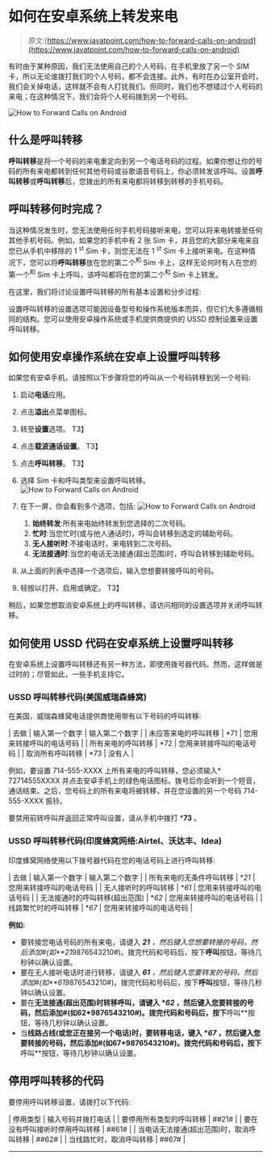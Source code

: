 # 如何在安卓系统上转发来电

> 原文:[https://www.javatpoint.com/how-to-forward-calls-on-android](https://www.javatpoint.com/how-to-forward-calls-on-android)

有时由于某种原因，我们无法使用自己的个人号码，在手机里放了另一个 SIM 卡，所以无论谁拨打我们的个人号码，都不会连接。此外，有时在办公室开会时，我们会关掉电话，这样就不会有人打扰我们。但同时，我们也不想错过个人号码的来电；在这种情况下，我们会将个人号码拨到另一个号码。

![How to Forward Calls on Android](../Images/d54e3b80a53dda2c328ce67781a83b3d.png)

## 什么是呼叫转移

**呼叫转移**是将一个号码的来电重定向到另一个电话号码的过程。如果你想让你的号码的所有来电都转到任何其他号码或谷歌语音号码上，你必须转发该呼叫。设置**呼叫转移**或**呼叫转移**后，您拨出的所有来电都将转移到转移的手机号码。

## 呼叫转移何时完成？

当这种情况发生时，您无法使用任何手机号码接听来电，您可以将来电转接至任何其他手机号码。例如，如果您的手机中有 2 张 Sim 卡，并且您的大部分来电来自您已从手机中移除的 1 <sup>st</sup> Sim 卡，则您无法在 1 <sup>st</sup> Sim 卡上接听来电。在这种情况下，您可以将**呼叫转移**放在您的第二个<sup>和</sup> Sim 卡上，这样无论何时有人在您的第一个<sup>和</sup> Sim 卡上呼叫，该呼叫都将在您的第二个<sup>和</sup> Sim 卡上转发。

在这里，我们将讨论设置呼叫转移的所有基本设置和分步过程:

设置呼叫转移的设置选项可能因设备型号和操作系统版本而异，但它们大多遵循相同的结构。您可以使用安卓操作系统或手机提供商提供的 USSD 控制设置来设置呼叫转移。

## 如何使用安卓操作系统在安卓上设置呼叫转移

如果您有安卓手机，请按照以下步骤将您的呼叫从一个号码转移到另一个号码:

1.  启动**电话**应用。
2.  点击**溢出**点菜单图标。
3.  转至**设置**选项。
    T3】
4.  点击**载波通话设置**。
    T3】
5.  点击**呼叫转移**。
    T3】
6.  选择 Sim 卡和呼叫类型来设置呼叫转移。
    ![How to Forward Calls on Android](../Images/be0a5339349df46e1f2e98c10d986b4d.png)
7.  在下一屏，你会看到多个选项，包括:
    ![How to Forward Calls on Android](../Images/acf2b987c4db3391dc65920b82353d42.png)

    1.  **始终转发**:所有来电始终转发到您选择的二次号码。
    2.  **忙时**:当您忙时(或与他人通话时)，呼叫会转移到选定的辅助号码。
    3.  **无人接听时**:不接电话时，来电转到二次号码。
    4.  **无法接通时**:当您的电话无法接通(超出范围)时，呼叫会转移到辅助号码。
8.  从上面的列表中选择一个选项后，输入您想要转接呼叫的号码。
9.  轻按以打开、启用或确定。
    T3】

稍后，如果您想取消安卓系统上的呼叫转移，请访问相同的设置选项并关闭呼叫转移。

## 如何使用 USSD 代码在安卓系统上设置呼叫转移

在安卓系统上设置呼叫转移还有另一种方法，即使用拨号器代码。然而，这样做是过时的；尽管如此，一些手机支持它。

### USSD 呼叫转移代码(美国威瑞森蜂窝)

在美国，威瑞森蜂窝电话提供商使用带有以下号码的呼叫转移:

| 去做 | 输入第一个数字 | 输入第二个数字 |
| 未应答来电的呼叫转移 | *71 | 您用来转接呼叫的电话号码 |
| 所有来电的呼叫转移 | *72 | 您用来转接呼叫的电话号码 |
| 取消所有呼叫转移 | *73 | 没有人 |

例如，要设置 714-555-XXXX 上所有来电的呼叫转移，您必须输入* 72714555XXXX 并点击安卓手机上的绿色电话图标。拨号后你会听到一个短音，通话结束。之后，您号码上的所有来电将被转移，并在您设置的另一个号码 714-555-XXXX 振铃。

要禁用前转呼叫并返回正常呼叫设置，请从手机中拨打 ***73** 。

### USSD 呼叫转移代码(印度蜂窝网络:Airtel、沃达丰、Idea)

印度蜂窝网络使用以下拨号器代码在您的电话号码上进行呼叫转移:

| 去做 | 输入第一个数字 | 输入第二个数字 |
| 所有来电的无条件呼叫转移 | **21* | 您用来转接呼叫的电话号码 |
| 无人接听时的呼叫转移 | **61* | 您用来转接呼叫的电话号码 |
| 无法接通时的呼叫转移(超出范围) | **62* | 您用来转接呼叫的电话号码 |
| 线路繁忙时的呼叫转移 | **67* | 您用来转接呼叫的电话号码 |

**例如:**

*   要转接您电话号码的所有来电，请键入 ****21*** ，然后键入您想要转接的号码，然后添加#(如**21*9876543210#)。拨完代码和号码后，按下**呼叫**按钮，等待几秒钟以确认设置。
*   要在无人接听电话时进行转移，请键入 ****61*** ，然后键入您要转发的号码，然后添加#(如**61*9876543210#)。拨完代码和号码后，按下**呼叫**按钮，等待几秒钟以确认设置。
*   要在**无法接通(超出范围)**时转移呼叫，请键入 ****62*** ，然后键入您要转接的号码，然后添加#(如**62*9876543210#)。拨完代码和号码后，按下**呼叫**按钮，等待几秒钟以确认设置。
*   当**线路占线(或您正在接另一个电话)时，要转移电话，**键入 ****67*** ，然后键入您要转接的号码，然后添加#(如**67*9876543210#)。拨完代码和号码后，按下**呼叫**按钮，等待几秒钟以确认设置。

## 停用呼叫转移的代码

要停用呼叫转移设置，请拨打以下代码:

| 停用类型 | 输入号码并拨打电话 |
| 要停用所有类型的呼叫转移 | ##21# |
| 要在没有呼叫接听时停用呼叫转移 | ##61# |
| 当电话无法接通(超出范围)时，取消呼叫转移 | ##62# |
| 当线路忙时，取消呼叫转移 | ##67# |

* * *